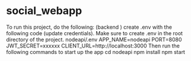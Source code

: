 # social_webapp

To run this project, do the following: (backend )
create .env with the following code (update credentials). Make sure to create .env in the root directory of the project. nodeapi/.env
APP_NAME=nodeapi
PORT=8080
JWT_SECRET=xxxxxx
CLIENT_URL=http://localhost:3000
Then run the following commands to start up the app
cd nodeapi
npm install
npm start
